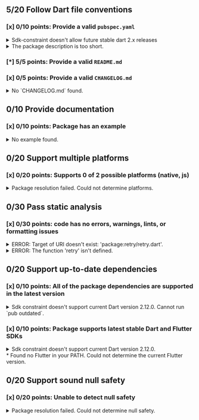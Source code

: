 ## 5/20 Follow Dart file conventions

### [x] 0/10 points: Provide a valid `pubspec.yaml`

<details>
<summary>
Sdk-constraint doesn't allow future stable dart 2.x releases
</summary>

`pubspec.yaml:8:8`

```
  ╷
8 │   sdk: ">=2.12.0-0 <2.12.0"
  │        ^^^^^^^^^^^^^^^^^^^^
  ╵
```

</details>
<details>
<summary>
The package description is too short.
</summary>

Add more detail to the `description` field of `pubspec.yaml`. Use 60 to 180 characters to describe the package, what it does, and its target use case.
</details>

### [*] 5/5 points: Provide a valid `README.md`


### [x] 0/5 points: Provide a valid `CHANGELOG.md`

<details>
<summary>
No `CHANGELOG.md` found.
</summary>

Changelog entries help developers follow the progress of your package. See the [example](https://raw.githubusercontent.com/dart-lang/stagehand/master/templates/package-simple/CHANGELOG.md) generated by `stagehand`.
</details>

## 0/10 Provide documentation

### [x] 0/10 points: Package has an example

<details>
<summary>
No example found.
</summary>

See [package layout](https://dart.dev/tools/pub/package-layout#examples) guidelines on how to add an example.
</details>

## 0/20 Support multiple platforms

### [x] 0/20 points: Supports 0 of 2 possible platforms (native, js)

<details>
<summary>
Package resolution failed. Could not determine platforms.
</summary>

Run `pub get` for more information.
</details>

## 0/30 Pass static analysis

### [x] 0/30 points: code has no errors, warnings, lints, or formatting issues

<details>
<summary>
ERROR: Target of URI doesn't exist: 'package:retry/retry.dart'.
</summary>

`lib/_dummy_pkg.dart:1:8`

```
  ╷
1 │ import 'package:retry/retry.dart';
  │        ^^^^^^^^^^^^^^^^^^^^^^^^^^
  ╵
```

To reproduce make sure you are using [pedantic](https://pub.dev/packages/pedantic#using-the-lints) and run `dartanalyzer lib/_dummy_pkg.dart`
</details>
<details>
<summary>
ERROR: The function 'retry' isn't defined.
</summary>

`lib/_dummy_pkg.dart:5:3`

```
  ╷
5 │   retry(() {
  │   ^^^^^
  ╵
```

To reproduce make sure you are using [pedantic](https://pub.dev/packages/pedantic#using-the-lints) and run `dartanalyzer lib/_dummy_pkg.dart`
</details>

## 0/20 Support up-to-date dependencies

### [x] 0/10 points: All of the package dependencies are supported in the latest version

<details>
<summary>
Sdk constraint doesn't support current Dart version 2.12.0. Cannot run `pub outdated`.
</summary>

`pubspec.yaml:8:8`

```
  ╷
8 │   sdk: ">=2.12.0-0 <2.12.0"
  │        ^^^^^^^^^^^^^^^^^^^^
  ╵
```

</details>

### [x] 0/10 points: Package supports latest stable Dart and Flutter SDKs

<details>
<summary>
Sdk constraint doesn't support current Dart version 2.12.0.
</summary>

`pubspec.yaml:8:8`

```
  ╷
8 │   sdk: ">=2.12.0-0 <2.12.0"
  │        ^^^^^^^^^^^^^^^^^^^^
  ╵
```

Try widening the upper boundary of the constraint.
</details>
* Found no Flutter in your PATH. Could not determine the current Flutter version.

## 0/20 Support sound null safety

### [x] 0/20 points: Unable to detect null safety

<details>
<summary>
Package resolution failed. Could not determine null safety.
</summary>

Run `pub get` for more information.
</details>